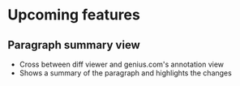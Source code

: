 # Upcoming features

## Paragraph summary view

- Cross between diff viewer and genius.com's annotation view
- Shows a summary of the paragraph and highlights the changes

